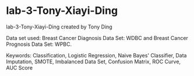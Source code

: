 # lab-3-Tony-Xiayi-Ding
lab-3-Tony-Xiayi-Ding created by Tony Ding

Data set used: Breast Cancer Diagnosis Data Set: WDBC and Breast Cancer Prognosis Data Set: WPBC.

Keywords: Classification, Logistic Regression, Naive Bayes' Classifier, Data Imputation, SMOTE, Imbalanced Data Set, Confusion Matrix, ROC Curve, AUC Score 
